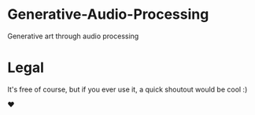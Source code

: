 # Generative-Audio-Processing
Generative art through audio processing


# Legal
It's free of course, but if you ever use it, a quick shoutout would be cool :)

♥

